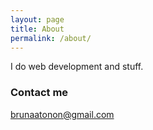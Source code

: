 ```yaml
---
layout: page
title: About
permalink: /about/
---
```


I do web development and stuff. 




### Contact me

[brunaatonon@gmail.com](mailto:brunaatonon@gmail.com)
